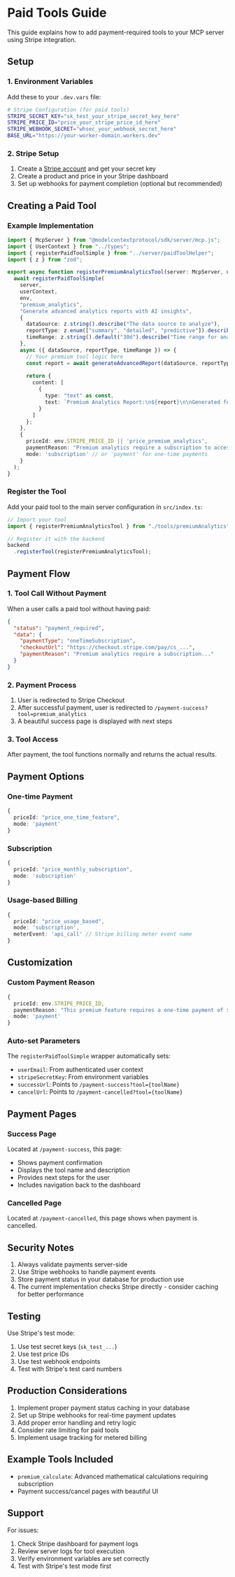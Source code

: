 # Paid Tools Guide

This guide explains how to add payment-required tools to your MCP server using Stripe integration.

## Setup

### 1. Environment Variables

Add these to your `.dev.vars` file:

```bash
# Stripe Configuration (for paid tools)
STRIPE_SECRET_KEY="sk_test_your_stripe_secret_key_here"
STRIPE_PRICE_ID="price_your_stripe_price_id_here"
STRIPE_WEBHOOK_SECRET="whsec_your_webhook_secret_here"
BASE_URL="https://your-worker-domain.workers.dev"
```

### 2. Stripe Setup

1. Create a [Stripe account](https://stripe.com) and get your secret key
2. Create a product and price in your Stripe dashboard
3. Set up webhooks for payment completion (optional but recommended)

## Creating a Paid Tool

### Example Implementation

```typescript
import { McpServer } from "@modelcontextprotocol/sdk/server/mcp.js";
import { UserContext } from "../types";
import { registerPaidToolSimple } from "../server/paidToolHelper";
import { z } from "zod";

export async function registerPremiumAnalyticsTool(server: McpServer, userContext: UserContext, env: Env) {
  await registerPaidToolSimple(
    server,
    userContext,
    env,
    "premium_analytics",
    "Generate advanced analytics reports with AI insights",
    {
      dataSource: z.string().describe("The data source to analyze"),
      reportType: z.enum(["summary", "detailed", "predictive"]).describe("Type of analytics report"),
      timeRange: z.string().default("30d").describe("Time range for analysis (e.g., '7d', '30d', '1y')")
    },
    async ({ dataSource, reportType, timeRange }) => {
      // Your premium tool logic here
      const report = await generateAdvancedReport(dataSource, reportType, timeRange);
      
      return {
        content: [
          {
            type: "text" as const,
            text: `Premium Analytics Report:\n${report}\n\nGenerated for: ${userContext.name}`
          }
        ]
      };
    },
    {
      priceId: env.STRIPE_PRICE_ID || 'price_premium_analytics',
      paymentReason: "Premium analytics require a subscription to access advanced AI-powered insights.",
      mode: 'subscription' // or 'payment' for one-time payments
    }
  );
}
```

### Register the Tool

Add your paid tool to the main server configuration in `src/index.ts`:

```typescript
// Import your tool
import { registerPremiumAnalyticsTool } from "./tools/premiumAnalytics";

// Register it with the backend
backend
  .registerTool(registerPremiumAnalyticsTool);
```

## Payment Flow

### 1. Tool Call Without Payment

When a user calls a paid tool without having paid:

```json
{
  "status": "payment_required",
  "data": {
    "paymentType": "oneTimeSubscription",
    "checkoutUrl": "https://checkout.stripe.com/pay/cs_...",
    "paymentReason": "Premium analytics require a subscription..."
  }
}
```

### 2. Payment Process

1. User is redirected to Stripe Checkout
2. After successful payment, user is redirected to `/payment-success?tool=premium_analytics`
3. A beautiful success page is displayed with next steps

### 3. Tool Access

After payment, the tool functions normally and returns the actual results.

## Payment Options

### One-time Payment

```typescript
{
  priceId: "price_one_time_feature",
  mode: 'payment'
}
```

### Subscription

```typescript
{
  priceId: "price_monthly_subscription",
  mode: 'subscription'
}
```

### Usage-based Billing

```typescript
{
  priceId: "price_usage_based",
  mode: 'subscription',
  meterEvent: 'api_call' // Stripe billing meter event name
}
```

## Customization

### Custom Payment Reason

```typescript
{
  priceId: env.STRIPE_PRICE_ID,
  paymentReason: "This premium feature requires a one-time payment of $9.99 to unlock advanced capabilities.",
  mode: 'payment'
}
```

### Auto-set Parameters

The `registerPaidToolSimple` wrapper automatically sets:

- `userEmail`: From authenticated user context
- `stripeSecretKey`: From environment variables
- `successUrl`: Points to `/payment-success?tool={toolName}`
- `cancelUrl`: Points to `/payment-cancelled?tool={toolName}`

## Payment Pages

### Success Page

Located at `/payment-success`, this page:
- Shows payment confirmation
- Displays the tool name and description
- Provides next steps for the user
- Includes navigation back to the dashboard

### Cancelled Page

Located at `/payment-cancelled`, this page shows when payment is cancelled.

## Security Notes

1. Always validate payments server-side
2. Use Stripe webhooks to handle payment events
3. Store payment status in your database for production use
4. The current implementation checks Stripe directly - consider caching for better performance

## Testing

Use Stripe's test mode:
1. Use test secret keys (`sk_test_...`)
2. Use test price IDs
3. Use test webhook endpoints
4. Test with Stripe's test card numbers

## Production Considerations

1. Implement proper payment status caching in your database
2. Set up Stripe webhooks for real-time payment updates  
3. Add proper error handling and retry logic
4. Consider rate limiting for paid tools
5. Implement usage tracking for metered billing

## Example Tools Included

- `premium_calculate`: Advanced mathematical calculations requiring subscription
- Payment success/cancel pages with beautiful UI

## Support

For issues:
1. Check Stripe dashboard for payment logs
2. Review server logs for tool execution
3. Verify environment variables are set correctly
4. Test with Stripe's test mode first 